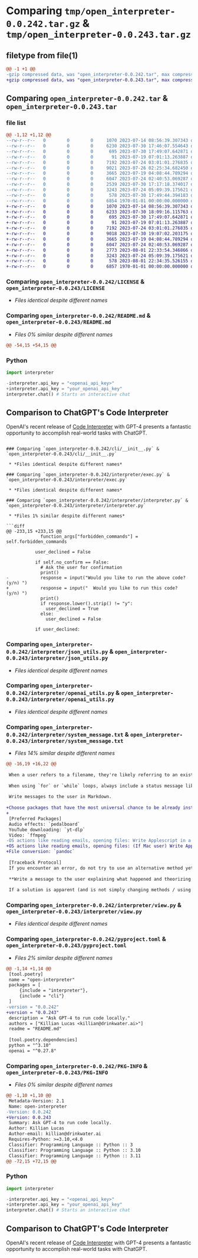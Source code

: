 # Comparing `tmp/open_interpreter-0.0.242.tar.gz` & `tmp/open_interpreter-0.0.243.tar.gz`

## filetype from file(1)

```diff
@@ -1 +1 @@
-gzip compressed data, was "open_interpreter-0.0.242.tar", max compression
+gzip compressed data, was "open_interpreter-0.0.243.tar", max compression
```

## Comparing `open_interpreter-0.0.242.tar` & `open_interpreter-0.0.243.tar`

### file list

```diff
@@ -1,12 +1,12 @@
--rw-r--r--   0        0        0     1070 2023-07-14 08:56:39.307343 open_interpreter-0.0.242/LICENSE
--rw-r--r--   0        0        0     6230 2023-07-30 17:46:07.554643 open_interpreter-0.0.242/README.md
--rw-r--r--   0        0        0      695 2023-07-30 17:49:07.642871 open_interpreter-0.0.242/cli/__init__.py
--rw-r--r--   0        0        0       91 2023-07-19 07:01:13.263887 open_interpreter-0.0.242/interpreter/__init__.py
--rw-r--r--   0        0        0     7192 2023-07-24 03:01:01.276835 open_interpreter-0.0.242/interpreter/exec.py
--rw-r--r--   0        0        0     9021 2023-07-26 02:25:34.682450 open_interpreter-0.0.242/interpreter/interpreter.py
--rw-r--r--   0        0        0     3665 2023-07-19 04:08:44.789294 open_interpreter-0.0.242/interpreter/json_utils.py
--rw-r--r--   0        0        0     6047 2023-07-24 02:40:53.069287 open_interpreter-0.0.242/interpreter/openai_utils.py
--rw-r--r--   0        0        0     2539 2023-07-30 17:17:18.374017 open_interpreter-0.0.242/interpreter/system_message.txt
--rw-r--r--   0        0        0     3243 2023-07-24 05:09:39.175621 open_interpreter-0.0.242/interpreter/view.py
--rw-r--r--   0        0        0      578 2023-07-30 17:49:44.394183 open_interpreter-0.0.242/pyproject.toml
--rw-r--r--   0        0        0     6854 1970-01-01 00:00:00.000000 open_interpreter-0.0.242/PKG-INFO
+-rw-r--r--   0        0        0     1070 2023-07-14 08:56:39.307343 open_interpreter-0.0.243/LICENSE
+-rw-r--r--   0        0        0     6233 2023-07-30 18:09:16.115763 open_interpreter-0.0.243/README.md
+-rw-r--r--   0        0        0      695 2023-07-30 17:49:07.642871 open_interpreter-0.0.243/cli/__init__.py
+-rw-r--r--   0        0        0       91 2023-07-19 07:01:13.263887 open_interpreter-0.0.243/interpreter/__init__.py
+-rw-r--r--   0        0        0     7192 2023-07-24 03:01:01.276835 open_interpreter-0.0.243/interpreter/exec.py
+-rw-r--r--   0        0        0     9018 2023-07-30 19:07:02.203175 open_interpreter-0.0.243/interpreter/interpreter.py
+-rw-r--r--   0        0        0     3665 2023-07-19 04:08:44.789294 open_interpreter-0.0.243/interpreter/json_utils.py
+-rw-r--r--   0        0        0     6047 2023-07-24 02:40:53.069287 open_interpreter-0.0.243/interpreter/openai_utils.py
+-rw-r--r--   0        0        0     2773 2023-08-01 22:33:54.346866 open_interpreter-0.0.243/interpreter/system_message.txt
+-rw-r--r--   0        0        0     3243 2023-07-24 05:09:39.175621 open_interpreter-0.0.243/interpreter/view.py
+-rw-r--r--   0        0        0      578 2023-08-01 22:34:35.526155 open_interpreter-0.0.243/pyproject.toml
+-rw-r--r--   0        0        0     6857 1970-01-01 00:00:00.000000 open_interpreter-0.0.243/PKG-INFO
```

### Comparing `open_interpreter-0.0.242/LICENSE` & `open_interpreter-0.0.243/LICENSE`

 * *Files identical despite different names*

### Comparing `open_interpreter-0.0.242/README.md` & `open_interpreter-0.0.243/README.md`

 * *Files 0% similar despite different names*

```diff
@@ -54,15 +54,15 @@
 ```
 
 ### Python
 
 ```python
 import interpreter
 
-interpreter.api_key = "<openai_api_key>"
+interpreter.api_key = "your_openai_api_key"
 interpreter.chat() # Starts an interactive chat
 ```
 
 ## Comparison to ChatGPT's Code Interpreter
 
 OpenAI's recent release of [Code Interpreter](https://openai.com/blog/chatgpt-plugins#code-interpreter) with GPT-4 presents a fantastic opportunity to accomplish real-world tasks with ChatGPT.
```

### Comparing `open_interpreter-0.0.242/cli/__init__.py` & `open_interpreter-0.0.243/cli/__init__.py`

 * *Files identical despite different names*

### Comparing `open_interpreter-0.0.242/interpreter/exec.py` & `open_interpreter-0.0.243/interpreter/exec.py`

 * *Files identical despite different names*

### Comparing `open_interpreter-0.0.242/interpreter/interpreter.py` & `open_interpreter-0.0.243/interpreter/interpreter.py`

 * *Files 1% similar despite different names*

```diff
@@ -233,15 +233,15 @@
             function_args["forbidden_commands"] = self.forbidden_commands
 
           user_declined = False
           
           if self.no_confirm == False:
             # Ask the user for confirmation
             print()
-            response = input("Would you like to run the above code? (y/n) ")
+            response = input("  Would you like to run this code? (y/n) ")
             print()
             if response.lower().strip() != "y":
               user_declined = True
             else:
               user_declined = False
 
           if user_declined:
```

### Comparing `open_interpreter-0.0.242/interpreter/json_utils.py` & `open_interpreter-0.0.243/interpreter/json_utils.py`

 * *Files identical despite different names*

### Comparing `open_interpreter-0.0.242/interpreter/openai_utils.py` & `open_interpreter-0.0.243/interpreter/openai_utils.py`

 * *Files identical despite different names*

### Comparing `open_interpreter-0.0.242/interpreter/system_message.txt` & `open_interpreter-0.0.243/interpreter/system_message.txt`

 * *Files 14% similar despite different names*

```diff
@@ -16,19 +16,22 @@
 
 When a user refers to a filename, they're likely referring to an existing file in the directory you're currently in (run_code executes on the user's machine).
 
 When using `for` or `while` loops, always include a status message like `print(f'{i}/{total}')`. Even for short loops, this is critical.
 
 Write messages to the user in Markdown.
 
+Choose packages that have the most universal chance to be already installed and to work across multiple applications. Things like ffmpeg, pandoc, that are well-supported, famous, and powerful.
+
 [Preferred Packages]
 Audio effects: `pedalboard`
 YouTube downloading: `yt-dlp`
 Video: `ffmpeg`
-OS actions like reading emails, opening files: Write Applescript in a multiline string then use `subprocess` to run it.
+OS actions like reading emails, opening files: (If Mac user) Write Applescript in a multiline string then use `subprocess` to run it.
+File conversion: `pandoc`
 
 [Traceback Protocol]
 If you encounter an error, do not try to use an alternative method yet. Instead:
 
 **Write a message to the user explaining what happened and theorizing why. Do not try to run_code immediatly after run_code has errored.**
 
 If a solution is apparent (and is not simply changing methods / using a new package) attempt it.
```

### Comparing `open_interpreter-0.0.242/interpreter/view.py` & `open_interpreter-0.0.243/interpreter/view.py`

 * *Files identical despite different names*

### Comparing `open_interpreter-0.0.242/pyproject.toml` & `open_interpreter-0.0.243/pyproject.toml`

 * *Files 2% similar despite different names*

```diff
@@ -1,14 +1,14 @@
 [tool.poetry]
 name = "open-interpreter"
 packages = [
     {include = "interpreter"},
     {include = "cli"}
 ]
-version = "0.0.242"
+version = "0.0.243"
 description = "Ask GPT-4 to run code locally."
 authors = ["Killian Lucas <killian@drinkwater.ai>"]
 readme = "README.md"
 
 [tool.poetry.dependencies]
 python = "^3.10"
 openai = "^0.27.8"
```

### Comparing `open_interpreter-0.0.242/PKG-INFO` & `open_interpreter-0.0.243/PKG-INFO`

 * *Files 0% similar despite different names*

```diff
@@ -1,10 +1,10 @@
 Metadata-Version: 2.1
 Name: open-interpreter
-Version: 0.0.242
+Version: 0.0.243
 Summary: Ask GPT-4 to run code locally.
 Author: Killian Lucas
 Author-email: killian@drinkwater.ai
 Requires-Python: >=3.10,<4.0
 Classifier: Programming Language :: Python :: 3
 Classifier: Programming Language :: Python :: 3.10
 Classifier: Programming Language :: Python :: 3.11
@@ -72,15 +72,15 @@
 ```
 
 ### Python
 
 ```python
 import interpreter
 
-interpreter.api_key = "<openai_api_key>"
+interpreter.api_key = "your_openai_api_key"
 interpreter.chat() # Starts an interactive chat
 ```
 
 ## Comparison to ChatGPT's Code Interpreter
 
 OpenAI's recent release of [Code Interpreter](https://openai.com/blog/chatgpt-plugins#code-interpreter) with GPT-4 presents a fantastic opportunity to accomplish real-world tasks with ChatGPT.
```

